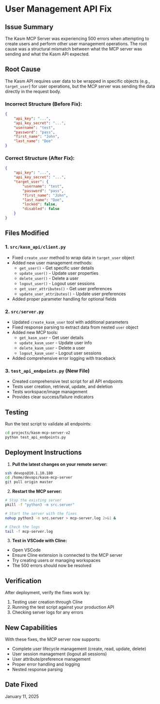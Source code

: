 # User Management API Fix

## Issue Summary
The Kasm MCP Server was experiencing 500 errors when attempting to create users and perform other user management operations. The root cause was a structural mismatch between what the MCP server was sending and what the Kasm API expected.

## Root Cause
The Kasm API requires user data to be wrapped in specific objects (e.g., `target_user`) for user operations, but the MCP server was sending the data directly in the request body.

### Incorrect Structure (Before Fix):
```json
{
    "api_key": "...",
    "api_key_secret": "...",
    "username": "test",
    "password": "pass",
    "first_name": "John",
    "last_name": "Doe"
}
```

### Correct Structure (After Fix):
```json
{
    "api_key": "...",
    "api_key_secret": "...",
    "target_user": {
        "username": "test",
        "password": "pass",
        "first_name": "John",
        "last_name": "Doe",
        "locked": false,
        "disabled": false
    }
}
```

## Files Modified

### 1. `src/kasm_api/client.py`
- Fixed `create_user` method to wrap data in `target_user` object
- Added new user management methods:
  - `get_user()` - Get specific user details
  - `update_user()` - Update user properties
  - `delete_user()` - Delete a user
  - `logout_user()` - Logout user sessions
  - `get_user_attributes()` - Get user preferences
  - `update_user_attributes()` - Update user preferences
- Added proper parameter handling for optional fields

### 2. `src/server.py`
- Updated `create_kasm_user` tool with additional parameters
- Fixed response parsing to extract data from nested `user` object
- Added new MCP tools:
  - `get_kasm_user` - Get user details
  - `update_kasm_user` - Update user info
  - `delete_kasm_user` - Delete a user
  - `logout_kasm_user` - Logout user sessions
- Added comprehensive error logging with traceback

### 3. `test_api_endpoints.py` (New File)
- Created comprehensive test script for all API endpoints
- Tests user creation, retrieval, update, and deletion
- Tests workspace/image management
- Provides clear success/failure indicators

## Testing
Run the test script to validate all endpoints:
```bash
cd projects/kasm-mcp-server-v2
python test_api_endpoints.py
```

## Deployment Instructions

1. **Pull the latest changes on your remote server:**
```bash
ssh devops@10.1.10.180
cd /home/devops/kasm-mcp-server
git pull origin master
```

2. **Restart the MCP server:**
```bash
# Stop the existing server
pkill -f "python3 -m src.server"

# Start the server with the fixes
nohup python3 -m src.server > mcp-server.log 2>&1 &

# Check the logs
tail -f mcp-server.log
```

3. **Test in VSCode with Cline:**
- Open VSCode
- Ensure Cline extension is connected to the MCP server
- Try creating users or managing workspaces
- The 500 errors should now be resolved

## Verification
After deployment, verify the fixes work by:

1. Testing user creation through Cline
2. Running the test script against your production API
3. Checking server logs for any errors

## New Capabilities
With these fixes, the MCP server now supports:
- Complete user lifecycle management (create, read, update, delete)
- User session management (logout all sessions)
- User attribute/preference management
- Proper error handling and logging
- Nested response parsing

## Date Fixed
January 11, 2025
